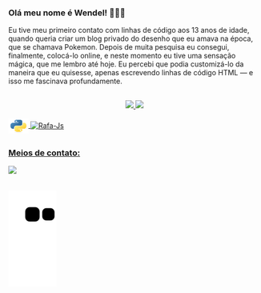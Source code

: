   ### Olá meu nome é Wendel! 👋👨‍💻
   Eu tive meu primeiro contato com linhas de código aos 13 anos de idade, quando queria criar um blog privado do desenho que eu amava na época, que se chamava Pokemon. Depois de muita pesquisa eu consegui, finalmente, colocá-lo online, e neste momento eu tive uma sensação mágica, que me lembro até hoje. Eu percebi que podia customizá-lo da maneira que eu quisesse, apenas escrevendo linhas de código HTML — e isso me fascinava profundamente.

  ##
<div align="center">
  <a href="https://github.com/WendelMendes">
  <img height="130em" src="https://github-readme-stats.vercel.app/api?username=WendelMendes&show_icons=true&theme=dark&include_all_commits=true&count_private=true"/>
  <img height="130em" src="https://github-readme-stats.vercel.app/api/top-langs/?username=WendelMendes&layout=compact&langs_count=7&theme=dark"/>
 </div>
<div style="display: inline_block"><br>
  <img align="center" alt="Python" height="30" width="40" src="https://raw.githubusercontent.com/devicons/devicon/master/icons/python/python-original.svg">
  <img align="center" alt="Rafa-Js" height="50" width="50" src="https://cdn.jsdelivr.net/gh/devicons/devicon/icons/java/java-original.svg">
  
  ##
  ### Meios de contato:
<div> 
  <a href="https://www.linkedin.com/in/wendelmendes1/" target="_blank"><img src="https://img.shields.io/badge/-LinkedIn-%230077B5?style=for-the-badge&logo=linkedin&logoColor=white" target="_blank"></a> 
  
  ##
  
  ![Snake animation](https://github.com/WendelMendes/WendelMendes/blob/output/github-contribution-grid-snake.svg)
 
</div>
